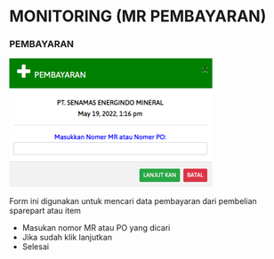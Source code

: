 # MONITORING (MR PEMBAYARAN)

### PEMBAYARAN

![](../.gitbook/assets/monitoring-pembayaran.PNG)

Form ini digunakan untuk mencari data pembayaran dari pembelian sparepart atau item

* Masukan nomor MR atau PO yang dicari
* Jika sudah klik lanjutkan
* Selesai
